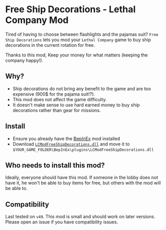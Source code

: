 # Free Ship Decorations - Lethal Company Mod

Tired of having to choose between flashlights and the pajamas suit? `Free Ship Decorations` lets you mod your `Lethal Company` game to buy ship decorations in the current rotation for free.

Thanks to this mod, Keep your money for what matters (keeping the company happy!).

## Why?

- Ship decorations do not bring any benefit to the game and are too expensive (900$ for the pajama suit!?).
- This mod does not affect the game difficulty.
- It doesn't make sense to use hard earned money to buy ship decorations rather than gear for missions.

## Install

- Ensure you already have the [BepInEx](https://thunderstore.io/c/lethal-company/p/BepInEx/BepInExPack/) mod installed
- Download [`LCModFreeShipDecorations.dll`](https://github.com/7PH/free-ship-decorations-lethal-company-mod/releases) and move it to `$YOUR_GAME_FOLDER\BepInEx\plugins\LCModFreeShipDecorations.dll`

## Who needs to install this mod?

Ideally, everyone should have this mod. If someone in the lobby does not have it, he won't be able to buy items for free, but others with the mod will be able to.

## Compatibility

Last tested on `v49`. This mod is small and should work on later versions. Please open an issue if you have compatibility issues.
